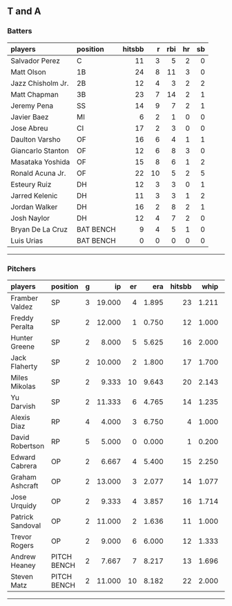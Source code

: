 ## T and A

### Batters

 
|players           |position  | hitsbb|  r| rbi| hr| sb| 
|:-----------------|:---------|------:|--:|---:|--:|--:| 
|Salvador Perez    |C         |     11|  3|   5|  2|  0| 
|Matt Olson        |1B        |     24|  8|  11|  3|  0| 
|Jazz Chisholm Jr. |2B        |     12|  4|   3|  2|  2| 
|Matt Chapman      |3B        |     23|  7|  14|  2|  1| 
|Jeremy Pena       |SS        |     14|  9|   7|  2|  1| 
|Javier Baez       |MI        |      6|  2|   1|  0|  0| 
|Jose Abreu        |CI        |     17|  2|   3|  0|  0| 
|Daulton Varsho    |OF        |     16|  6|   4|  1|  1| 
|Giancarlo Stanton |OF        |     12|  6|   8|  3|  0| 
|Masataka Yoshida  |OF        |     15|  8|   6|  1|  2| 
|Ronald Acuna Jr.  |OF        |     22| 10|   5|  2|  5| 
|Esteury Ruiz      |DH        |     12|  3|   3|  0|  1| 
|Jarred Kelenic    |DH        |     11|  3|   3|  1|  2| 
|Jordan Walker     |DH        |     16|  2|   8|  2|  1| 
|Josh Naylor       |DH        |     12|  4|   7|  2|  0| 
|Bryan De La Cruz  |BAT BENCH |      9|  4|   5|  1|  0| 
|Luis Urias        |BAT BENCH |      0|  0|   0|  0|  0| 


* * *

### Pitchers

 
|players          |position    |  g|     ip| er|   era| hitsbb|  whip| so|  w| sv| 
|:----------------|:-----------|--:|------:|--:|-----:|------:|-----:|--:|--:|--:| 
|Framber Valdez   |SP          |  3| 19.000|  4| 1.895|     23| 1.211| 18|  1|  0| 
|Freddy Peralta   |SP          |  2| 12.000|  1| 0.750|     12| 1.000| 14|  2|  0| 
|Hunter Greene    |SP          |  2|  8.000|  5| 5.625|     16| 2.000| 13|  0|  0| 
|Jack Flaherty    |SP          |  2| 10.000|  2| 1.800|     17| 1.700|  7|  1|  0| 
|Miles Mikolas    |SP          |  2|  9.333| 10| 9.643|     20| 2.143| 12|  0|  0| 
|Yu Darvish       |SP          |  2| 11.333|  6| 4.765|     14| 1.235|  8|  0|  0| 
|Alexis Diaz      |RP          |  4|  4.000|  3| 6.750|      4| 1.000|  8|  0|  1| 
|David Robertson  |RP          |  5|  5.000|  0| 0.000|      1| 0.200|  6|  0|  2| 
|Edward Cabrera   |OP          |  2|  6.667|  4| 5.400|     15| 2.250|  6|  0|  0| 
|Graham Ashcraft  |OP          |  2| 13.000|  3| 2.077|     14| 1.077| 13|  1|  0| 
|Jose Urquidy     |OP          |  2|  9.333|  4| 3.857|     16| 1.714| 11|  0|  0| 
|Patrick Sandoval |OP          |  2| 11.000|  2| 1.636|     11| 1.000|  4|  1|  0| 
|Trevor Rogers    |OP          |  2|  9.000|  6| 6.000|     12| 1.333|  9|  0|  0| 
|Andrew Heaney    |PITCH BENCH |  2|  7.667|  7| 8.217|     13| 1.696| 12|  1|  0| 
|Steven Matz      |PITCH BENCH |  2| 11.000| 10| 8.182|     22| 2.000| 11|  0|  0| 


* * *


